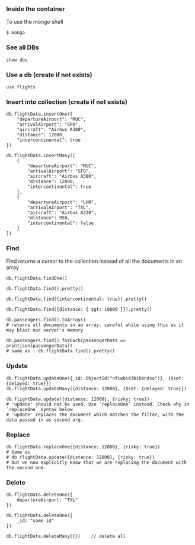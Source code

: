 ### Inside the container
To use the mongo shell
```
$ mongo
```

### See all DBs
```
show dbs
```

### Use a db (create if not exists)
```
use flights
```

### Insert into collection (create if not exists)
```
db.flightData.insertOne({
    "departureAirport": "MUC",
    "arrivalAirport": "SFO",
    "aircraft": "Airbus A380",
    "distance": 12000,
    "intercontinental": true
})

db.flightData.insertMany([
    {
        "departureAirport": "MUC",
        "arrivalAirport": "SFO",
        "aircraft": "Airbus A380",
        "distance": 12000,
        "intercontinental": true
    },
    {
        "departureAirport": "LHR",
        "arrivalAirport": "TXL",
        "aircraft": "Airbus A320",
        "distance": 950,
        "intercontinental": false
    }
])
```

### Find
Find returns a cursor to the collection instead of all the documents in an array
```
db.flightData.findOne()

db.flightData.find().pretty()

db.flightData.find({intercontinental: true}).pretty()

db.flightData.find({distance: { $gt: 10000 }}).pretty()

db.passengers.find().toArray()
# returns all documents in an array. careful while using this as it may blast our server's memory

db.passengers.find().forEach(passengerData => printjson(passengerData))
# same as : db.flightData.find().pretty()
```

### Update
```
db.flightData.updateOne({_id: ObjectId("nfiwbi43bikbndso")}, {$set: {delayed: true}})
db.flightData.updateMany({distance: 12000}, {$set: {delayed: true}})

db.flightData.update({distance: 12000}, {risky: true})
# 'update' should not be used. Use `replaceOne` instead. Check why in `replaceOne` syntax below.
# 'update' replaces the document which matches the filter, with the data passed in as second arg.

```

### Replace
```
db.flightData.replaceOne({distance: 12000}, {risky: true})
# Same as
# db.flightData.update({distance: 12000}, {risky: true})
# but we now explicitly know that we are replacing the document with the second one.
```


### Delete
```
db.flightData.deleteOne({
    departureAirport: "TXL"
})

db.flightData.deleteOne({
    _id: "some-id"
})

db.flightData.deleteMany({})    // delete all
```

